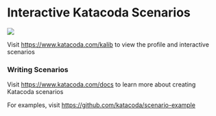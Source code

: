 # Interactive Katacoda Scenarios

[![](http://shields.katacoda.com/katacoda/kalib/count.svg)](https://www.katacoda.com/kalib "Get your profile on Katacoda.com")

Visit https://www.katacoda.com/kalib to view the profile and interactive scenarios

### Writing Scenarios
Visit https://www.katacoda.com/docs to learn more about creating Katacoda scenarios

For examples, visit https://github.com/katacoda/scenario-example
